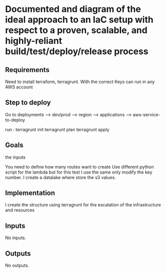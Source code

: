 # Documented and diagram of the ideal approach to an IaC setup with respect to a proven, scalable, and highly-reliant build/test/deploy/release process

## Requirements

Need to install terraform, terragrunt.
With the correct Keys can run in any AWS account

## Step to deploy

Go to deployments --> dev/prod --> region --> applications --> aws-service-to-deploy 

run :
        terragrunt init
        terragrunt plan
        terragrunt apply

## Goals

the inputs

You need to define how many routes want to create
Use different python script for the lambda but for this test I use the same only modify the key number.
I create a datalake where store the s3 values.

## Implementation

I create the structure using terragrunt for the escalation of the infrastructure and resources 

## Inputs

No inputs.

## Outputs

No outputs.
